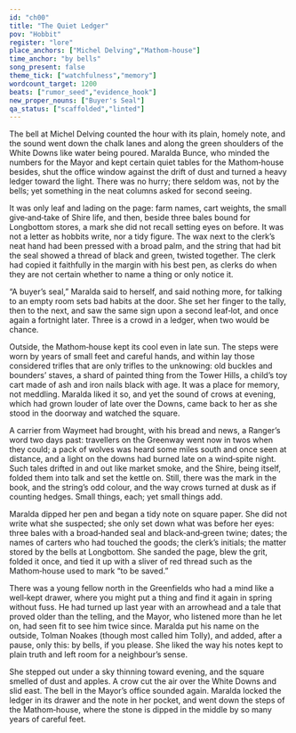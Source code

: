 ```yaml
---
id: "ch00"
title: "The Quiet Ledger"
pov: "Hobbit"
register: "lore"
place_anchors: ["Michel Delving","Mathom-house"]
time_anchor: "by bells"
song_present: false
theme_tick: ["watchfulness","memory"]
wordcount_target: 1200
beats: ["rumor_seed","evidence_hook"]
new_proper_nouns: ["Buyer's Seal"]
qa_status: ["scaffolded","linted"]
---
```


The bell at Michel Delving counted the hour with its plain, homely note, and the sound went down the chalk lanes and along the green shoulders of the White Downs like water being poured. Maralda Bunce, who minded the numbers for the Mayor and kept certain quiet tables for the Mathom‑house besides, shut the office window against the drift of dust and turned a heavy ledger toward the light. There was no hurry; there seldom was, not by the bells; yet something in the neat columns asked for second seeing.

It was only leaf and lading on the page: farm names, cart weights, the small give‑and‑take of Shire life, and then, beside three bales bound for Longbottom stores, a mark she did not recall setting eyes on before. It was not a letter as hobbits write, nor a tidy figure. The wax next to the clerk’s neat hand had been pressed with a broad palm, and the string that had bit the seal showed a thread of black and green, twisted together. The clerk had copied it faithfully in the margin with his best pen, as clerks do when they are not certain whether to name a thing or only notice it.

“A buyer’s seal,” Maralda said to herself, and said nothing more, for talking to an empty room sets bad habits at the door. She set her finger to the tally, then to the next, and saw the same sign upon a second leaf‑lot, and once again a fortnight later. Three is a crowd in a ledger, when two would be chance.

Outside, the Mathom‑house kept its cool even in late sun. The steps were worn by years of small feet and careful hands, and within lay those considered trifles that are only trifles to the unknowing: old buckles and bounders’ staves, a shard of painted thing from the Tower Hills, a child’s toy cart made of ash and iron nails black with age. It was a place for memory, not meddling. Maralda liked it so, and yet the sound of crows at evening, which had grown louder of late over the Downs, came back to her as she stood in the doorway and watched the square.

A carrier from Waymeet had brought, with his bread and news, a Ranger’s word two days past: travellers on the Greenway went now in twos when they could; a pack of wolves was heard some miles south and once seen at distance, and a light on the downs had burned late on a wind‑spite night. Such tales drifted in and out like market smoke, and the Shire, being itself, folded them into talk and set the kettle on. Still, there was the mark in the book, and the string’s odd colour, and the way crows turned at dusk as if counting hedges. Small things, each; yet small things add.

Maralda dipped her pen and began a tidy note on square paper. She did not write what she suspected; she only set down what was before her eyes: three bales with a broad‑handed seal and black‑and‑green twine; dates; the names of carters who had touched the goods; the clerk’s initials; the matter stored by the bells at Longbottom. She sanded the page, blew the grit, folded it once, and tied it up with a sliver of red thread such as the Mathom‑house used to mark “to be saved.”

There was a young fellow north in the Greenfields who had a mind like a well‑kept drawer, where you might put a thing and find it again in spring without fuss. He had turned up last year with an arrowhead and a tale that proved older than the telling, and the Mayor, who listened more than he let on, had seen fit to see him twice since. Maralda put his name on the outside, Tolman Noakes (though most called him Tolly), and added, after a pause, only this: by bells, if you please. She liked the way his notes kept to plain truth and left room for a neighbour’s sense.

She stepped out under a sky thinning toward evening, and the square smelled of dust and apples. A crow cut the air over the White Downs and slid east. The bell in the Mayor’s office sounded again. Maralda locked the ledger in its drawer and the note in her pocket, and went down the steps of the Mathom‑house, where the stone is dipped in the middle by so many years of careful feet.

